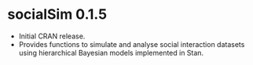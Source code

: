 # socialSim 0.1.5

* Initial CRAN release.
* Provides functions to simulate and analyse social interaction datasets using hierarchical Bayesian models implemented in Stan.
